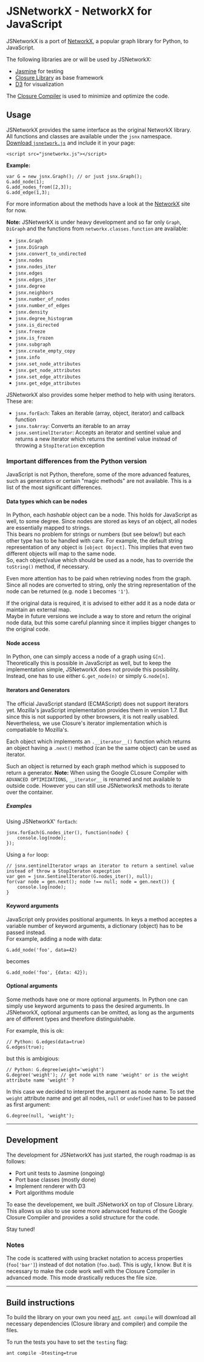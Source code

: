 # JSNetworkX - NetworkX for JavaScript

JSNetworkX is a port of [NetworkX](http://networkx.lanl.gov/), a popular graph library for Python, to JavaScript. 

The following libraries are or will be used by JSNetworkX:

- [Jasmine](http://pivotal.github.com/jasmine/) for testing
- [Closure Library](https://developers.google.com/closure/library/) as base framework
- [D3](http://mbostock.github.com/d3/) for visualization

The [Closure Compiler](https://developers.google.com/closure/compiler/) is used to minimize and optimize the code.


## Usage

JSNetworkX provides the same interface as the original NetworkX library. All
functions and classes are available under the `jsnx` namespace. [Download `jsnetwork.js`](https://github.com/downloads/fkling/JSNetworkX/jsnetworkx.js) and include it in your page:

    <script src="jsnetworkx.js"></script>

**Example:**

    var G = new jsnx.Graph(); // or just jsnx.Graph();
    G.add_node(1);
    G.add_nodes_from([2,3]);
    G.add_edge(1,3);

For more information about the methods have a look at the [NetworkX](http://networkx.lanl.gov/) site for now.

**Note:** JSNetwerkX is under heavy development and so far only `Graph`, `DiGraph` and
the functions from `networkx.classes.function` are available:

- `jsnx.Graph`
- `jsnx.DiGraph`
- `jsnx.convert_to_undirected`
- `jsnx.nodes`
- `jsnx.nodes_iter`
- `jsnx.edges`
- `jsnx.edges_iter`
- `jsnx.degree`
- `jsnx.neighbors`
- `jsnx.number_of_nodes`
- `jsnx.number_of_edges`
- `jsnx.density`
- `jsnx.degree_histogram`
- `jsnx.is_directed`
- `jsnx.freeze`
- `jsnx.is_frozen`
- `jsnx.subgraph`
- `jsnx.create_empty_copy`
- `jsnx.info`
- `jsnx.set_node_attributes`
- `jsnx.get_node_attributes`
- `jsnx.set_edge_attributes`
- `jsnx.get_edge_attributes`

JSNetworkX also provides some helper method to help with using iterators. These are:

- `jsnx.forEach`: Takes an iterable (array, object, iterator)  and callback function
- `jsnx.toArray`: Converts an iterable to an array
- `jsnx.sentinelIterator`: Accepts an iterator and sentinel value and returns
 a new iterator which returns the sentinel value instead of throwing a `StopIteration` exception


### Important differences from the Python version

JavaScript is not Python, therefore, some of the more advanced features, such as generators or certain "magic methods" are not available. This is a list of the most significant differences.

#### Data types which can be nodes

In Python, each *hashable* object can be a node. This holds for JavaScript as well, to some degree. Since nodes are stored as keys of an object, all nodes are essentially mapped to strings.  
This bears no problem for strings or numbers (but see below!) but each other type has to be handled with care. For example, the default string representation of any object is `[object Object]`. This implies that even two different objects will map to the same node.  
So, each object/value which should be used as a node, has to override the `toString()` method, if necessary.

Even more attention has to be paid when retrieving nodes from the graph. Since all nodes are converted to string, only the string representation of the node can be returned (e.g. node `1` becomes `'1'`).

If the original data is required, it is advised to either add it as a node data or maintain an external map.  
Maybe in future versions we include a way to store and return the original node data, but this some careful planning since it implies bigger changes to the original code. 


#### Node access

In Python, one can simply access a node of a graph using `G[n]`. Theoretically this is possible in JavaScript as well, but to keep the implementation simple, JSNetworkX does not provide this possibility. Instead, one has to use either `G.get_node(n)` or simply `G.node[n]`.


#### Iterators and Generators

The official JavaScript standard (ECMAScript) does not support iterators yet. Mozilla's javaScript implementation provides them in version 1.7. But since this is not supported by other browsers, it is not really usabled. Nevertheless, we use Closure's iterator implementation which is compatiable to Mozilla's.

Each object which implements an `.__iterator__()` function which returns an object having a `.next()` method (can be the same object) can be used as iterator.

Such an object is returned by each graph method which is supposed to return a generator. **Note:** When using the Google CLosure Compiler with `ADVANCED OPTIMIZATIONS`, `__iterator__` is renamed and not available to outside code. However you can still use JSNetworksX methods to iterate over the container.

##### Examples

Using JSNetworkX' `forEach`:

    jsnx.forEach(G.nodes_iter(), function(node) {
        console.log(node);
    });

Using a `for` loop:

    // jsnx.sentinelIterator wraps an iterator to return a sentinel value instead of throw a StopIteraton expecption
    var gen = jsnx.SentinelIterator(G.nodes_iter(), null);
    for(var node = gen.next(); node !== null; node = gen.next()) {
        console.log(node);
    }


#### Keyword arguments

JavaScript only provides positional arguments. In keys a method acceptes a variable number of keyword arguments, a dictionary (object) has to be passed instead.  
For example, adding a node with data:

    G.add_node('foo', data=42)

becomes

    G.add_node('foo', {data: 42});

#### Optional arguments

Some methods have one or more optional arguments. In Python one can simply use keyword arguments to pass the desired arguments. In JSNetworkX, optional arguments can be omitted, as long as the arguments are of different types and therefore distinguishable.

For example, this is ok:

    // Python: G.edges(data=true)
    G.edges(true);

but this is ambigious:

    // Python: G.degree(weight='weight')
    G.degree('weight'); // get node with name 'weight' or is the weight attribute name 'weight' ?

In this case we decided to interpret the argument as node name. To set the `weight` attribute name and get all nodes, `null` or `undefined` has to be passed as first argument:

    G.degree(null, 'weight');

----

## Development

The development for JSNetworkX has just started, the rough roadmap is as follows:

- Port unit tests to Jasmine (ongoing)
- Port base classes (mostly done)
- Implement renderer with D3
- Port algorithms module

To ease the developement, we built JSNetworkX on top of Closure Library. This allows us also to use some more adanvaced features of the Google Closure Compiler and provides
a solid structure for the code.

Stay tuned!

### Notes

The code is scattered with using bracket notation to access properties (`foo['bar']`) instead of dot notation (`foo.bad`). This is ugly, I know. But it is necessary to make the code work well with the Closure Compiler in advanced mode. This mode drastically reduces the file size.


---

## Build instructions

To build the library on your own you need [`ant`](http://ant.apache.org/). `ant compile` will download all necessary dependencies (Closure library and compiler) and compile the files.

To run the tests you have to set the `testing` flag:

    ant compile -Dtesting=true

